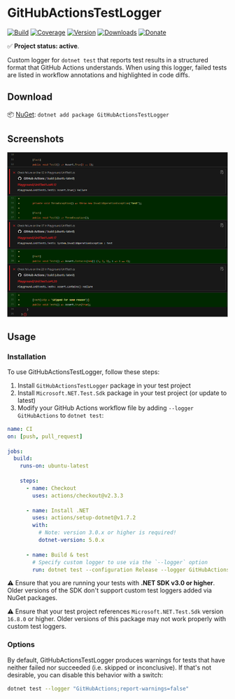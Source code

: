 # GitHubActionsTestLogger

[![Build](https://github.com/Tyrrrz/GitHubActionsTestLogger/workflows/CI/badge.svg?branch=master)](https://github.com/Tyrrrz/GitHubActionsTestLogger/actions)
[![Coverage](https://codecov.io/gh/Tyrrrz/GitHubActionsTestLogger/branch/master/graph/badge.svg)](https://codecov.io/gh/Tyrrrz/GitHubActionsTestLogger)
[![Version](https://img.shields.io/nuget/v/GitHubActionsTestLogger.svg)](https://nuget.org/packages/GitHubActionsTestLogger)
[![Downloads](https://img.shields.io/nuget/dt/GitHubActionsTestLogger.svg)](https://nuget.org/packages/GitHubActionsTestLogger)
[![Donate](https://img.shields.io/badge/donate-$$$-purple.svg)](https://tyrrrz.me/donate)

✅ **Project status: active**.

Custom logger for `dotnet test` that reports test results in a structured format that GitHub Actions understands.
When using this logger, failed tests are listed in workflow annotations and highlighted in code diffs.

## Download

📦 [NuGet](https://nuget.org/packages/GitHubActionsTestLogger): `dotnet add package GitHubActionsTestLogger`

## Screenshots

![diff](./.screenshots/diff.png)

## Usage

### Installation

To use GitHubActionsTestLogger, follow these steps:

1. Install `GitHubActionsTestLogger` package in your test project
2. Install `Microsoft.NET.Test.Sdk` package in your test project (or update to latest)
3. Modify your GitHub Actions workflow file by adding `--logger GitHubActions` to `dotnet test`:

```yaml
name: CI
on: [push, pull_request]

jobs:
  build:
    runs-on: ubuntu-latest

    steps:
      - name: Checkout
        uses: actions/checkout@v2.3.3

      - name: Install .NET
        uses: actions/setup-dotnet@v1.7.2
        with:
          # Note: version 3.0.x or higher is required!
          dotnet-version: 5.0.x

      - name: Build & test
        # Specify custom logger to use via the `--logger` option
        run: dotnet test --configuration Release --logger GitHubActions
```

⚠️ Ensure that you are running your tests with **.NET SDK v3.0 or higher**.
Older versions of the SDK don't support custom test loggers added via NuGet packages.

⚠️ Ensure that your test project references `Microsoft.NET.Test.Sdk` version `16.8.0` or higher.
Older versions of this package may not work properly with custom test loggers.

### Options

By default, GitHubActionsTestLogger produces warnings for tests that have neither failed nor succeeded (i.e. skipped or inconclusive).
If that's not desirable, you can disable this behavior with a switch:

```sh
dotnet test --logger "GitHubActions;report-warnings=false"
```
